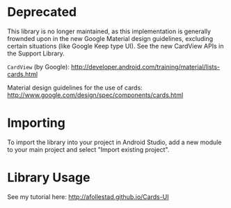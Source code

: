 # Deprecated

This library is no longer maintained, as this implementation is generally frownded upon in the new Google Material design guidelines, excluding certain situations (like Google Keep type UI). See the new CardView APIs in the Support Library.

`CardView` (by Google): http://developer.android.com/training/material/lists-cards.html 

Material design guidelines for the use of cards: http://www.google.com/design/spec/components/cards.html

# Importing

To import the library into your project in Android Studio, add a new module to your main project and select "Import existing project".

# Library Usage

See my tutorial here: http://afollestad.github.io/Cards-UI
